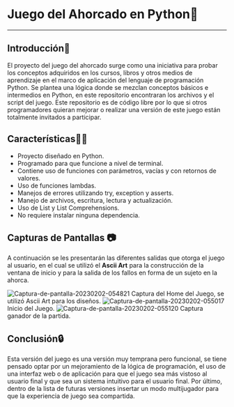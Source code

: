 # Juego del Ahorcado en Python🐍
------------
## Introducción📖
El proyecto del juego del ahorcado surge como una iniciativa para probar los conceptos adquiridos en los cursos, libros y otros medios de aprendizaje en el marco de aplicación del lenguaje de programación Python. 
Se plantea una lógica donde se mezclan conceptos básicos e intermedios en Python, en este repositorio encontraran los archivos y el script del juego. Este repositorio es de código libre por lo que si otros programadores quieran mejorar o realizar una versión de este juego están totalmente invitados a participar.

## Características🧑‍💻
- Proyecto diseñado en Python. 
- Programado para que funcione a nivel de terminal.
- Contiene uso de funciones con parámetros, vacías y con retornos de valores.
- Uso de funciones lambdas.
- Manejos de errores utilizando try, exception y asserts.
- Manejo de archivos, escritura, lectura y actualización.
- Uso de List y List Comprehensions.
- No requiere instalar ninguna dependencia.

## Capturas de Pantallas 📷
A continuación se les presentarán las diferentes salidas que otorga el juego al usuario, en el cual se utilizó el **Ascii Art** para la construcción de la ventana de inicio y para la salida de los fallos en forma de un sujeto en la ahorca.

<img src="https://i.ibb.co/Tv16Y4y/Captura-de-pantalla-20230202-054821.png" alt="Captura-de-pantalla-20230202-054821" border="0">
Captura del Home del Juego, se utilizó Ascii Art para los diseños.
<img src="https://i.ibb.co/3WgC2LG/Captura-de-pantalla-20230202-055017.png" alt="Captura-de-pantalla-20230202-055017" border="0">
Inicio del Juego.
<img src="https://i.ibb.co/d4RTYTs/Captura-de-pantalla-20230202-055120.png" alt="Captura-de-pantalla-20230202-055120" border="0">
Captura ganador de la partida.


## Conclusión🔒
Esta versión del juego es una versión muy temprana pero funcional, se tiene pensado optar por un mejoramiento de la lógica de programación, el uso de una interfaz web o de aplicación para que el juego sea más vistoso al usuario final y que sea un sistema intuitivo para el usuario final. Por último, dentro de la lista de futuras versiones insertar un modo multijugador para que la experiencia de juego sea compartida.
